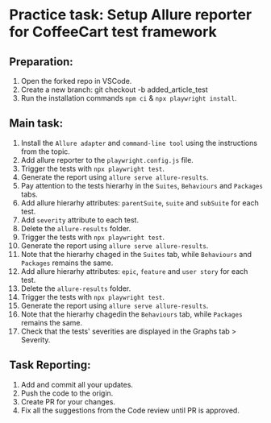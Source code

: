 # Practice task: Setup Allure reporter for CoffeeCart test framework

## Preparation:
1. Open the forked repo in VSCode.
2. Create a new branch: git checkout -b added_article_test
3. Run the installation commands `npm ci` & `npx playwright install`.

## Main task:
1. Install the `Allure adapter` and `command-line tool` using the instructions from the topic.
2. Add allure reporter to the `playwright.config.js` file.
3. Trigger the tests with `npx playwright test`.
4. Generate the report using `allure serve allure-results`. 
5. Pay attention to the tests hierarhy in the `Suites`, `Behaviours` and `Packages` tabs.
6. Add allure hierarhy attributes: `parentSuite`, `suite` and `subSuite` for each test.
7. Add `severity` attribute to each test. 
8. Delete the `allure-results` folder.
7. Trigger the tests with `npx playwright test`.
8. Generate the report using `allure serve allure-results`. 
9. Note that the hierarhy chaged in the `Suites` tab, while `Behaviours` and `Packages` remains the same. 
10. Add allure hierarhy attributes: `epic`, `feature` and `user story` for each test.
11. Delete the `allure-results` folder.
12. Trigger the tests with `npx playwright test`.
13. Generate the report using `allure serve allure-results`. 
14. Note that the hierarhy chagedin the `Behaviours` tab, while `Packages` remains the same. 
15. Check that the tests' severities are displayed in the Graphs tab > Severity. 


## Task Reporting: 
1. Add and commit all your updates. 
2. Push the code to the origin.
3. Create PR for your changes. 
4. Fix all the suggestions from the Code review until PR is approved.  

